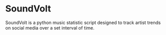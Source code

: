 SoundVolt
=========

SoundVolt is a python music statistic script designed to track artist
trends on social media over a set interval of time.
